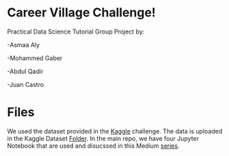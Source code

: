 # Career Village Challenge!

Practical Data Science Tutorial Group Project by:

-Asmaa Aly

-Mohammed Gaber

-Abdul Qadir

-Juan Castro


# Files

We used the dataset provided in the [Kaggle](https://www.kaggle.com/danielbecker/careervillage-org-recommendation-engine) challenge. The data is uploaded in the Kaggle Dataset [Folder](https://github.com/jccf12/career_village_challenge/tree/main/dataset). In the main repo, we have four Jupyter Notebook that are used and disucssed in this Medium [series](https://asmaaalaaaly.medium.com/part-0-career-village-challenge-f95242f1c328). 
